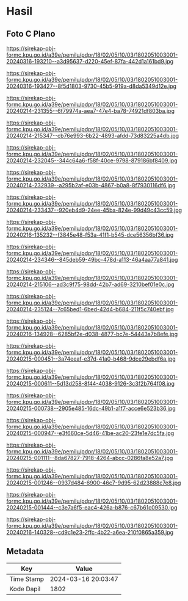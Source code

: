 # Hasil

## Foto C Plano

https://sirekap-obj-formc.kpu.go.id/a39e/pemilu/pdpr/18/02/05/10/03/1802051003001-20240316-193210--a3d95637-d220-45ef-87fa-442d1a161bd9.jpg

https://sirekap-obj-formc.kpu.go.id/a39e/pemilu/pdpr/18/02/05/10/03/1802051003001-20240316-193427--8f5d1803-9730-45b5-919a-d8da5349d12e.jpg

https://sirekap-obj-formc.kpu.go.id/a39e/pemilu/pdpr/18/02/05/10/03/1802051003001-20240214-231355--6f79974a-aea7-47e4-ba78-74921df803ba.jpg

https://sirekap-obj-formc.kpu.go.id/a39e/pemilu/pdpr/18/02/05/10/03/1802051003001-20240214-215347--cb76e993-6b22-4893-afdd-73d83225a4db.jpg

https://sirekap-obj-formc.kpu.go.id/a39e/pemilu/pdpr/18/02/05/10/03/1802051003001-20240214-232045--344c64a6-f58f-40ce-9798-879186bf8409.jpg

https://sirekap-obj-formc.kpu.go.id/a39e/pemilu/pdpr/18/02/05/10/03/1802051003001-20240214-232939--a295b2af-e03b-4867-b0a8-8f7930116df6.jpg

https://sirekap-obj-formc.kpu.go.id/a39e/pemilu/pdpr/18/02/05/10/03/1802051003001-20240214-233437--920eb4d9-24ee-45ba-824e-99d49c43cc59.jpg

https://sirekap-obj-formc.kpu.go.id/a39e/pemilu/pdpr/18/02/05/10/03/1802051003001-20240216-135232--f3845e48-f53a-41f1-b545-dce56356bf36.jpg

https://sirekap-obj-formc.kpu.go.id/a39e/pemilu/pdpr/18/02/05/10/03/1802051003001-20240214-234346--845deb59-49bc-478d-a113-46a4aa77a841.jpg

https://sirekap-obj-formc.kpu.go.id/a39e/pemilu/pdpr/18/02/05/10/03/1802051003001-20240214-215106--ad3c9f75-98dd-42b7-ad69-3210bef01e0c.jpg

https://sirekap-obj-formc.kpu.go.id/a39e/pemilu/pdpr/18/02/05/10/03/1802051003001-20240214-235124--7c65bed1-6bed-42d4-b684-211f5c740ebf.jpg

https://sirekap-obj-formc.kpu.go.id/a39e/pemilu/pdpr/18/02/05/10/03/1802051003001-20240216-134928--6285bf2e-d038-4877-bc7e-54443a7b8efe.jpg

https://sirekap-obj-formc.kpu.go.id/a39e/pemilu/pdpr/18/02/05/10/03/1802051003001-20240215-000451--3a74eeaf-e37d-41a0-b468-9dce29ebdf6a.jpg

https://sirekap-obj-formc.kpu.go.id/a39e/pemilu/pdpr/18/02/05/10/03/1802051003001-20240215-000611--5d13d258-8f44-4038-9126-3c3f2b764f08.jpg

https://sirekap-obj-formc.kpu.go.id/a39e/pemilu/pdpr/18/02/05/10/03/1802051003001-20240215-000738--2905e485-16dc-49b1-a1f7-acce6e523b36.jpg

https://sirekap-obj-formc.kpu.go.id/a39e/pemilu/pdpr/18/02/05/10/03/1802051003001-20240215-000947--e3f660ce-5d46-41be-ac20-23fe1e7dc5fa.jpg

https://sirekap-obj-formc.kpu.go.id/a39e/pemilu/pdpr/18/02/05/10/03/1802051003001-20240215-001111--8da67827-7918-4264-abcc-0286fa8e52a7.jpg

https://sirekap-obj-formc.kpu.go.id/a39e/pemilu/pdpr/18/02/05/10/03/1802051003001-20240215-001246--0937d484-6900-46c7-9d95-62d23888c7e8.jpg

https://sirekap-obj-formc.kpu.go.id/a39e/pemilu/pdpr/18/02/05/10/03/1802051003001-20240215-001444--c3e7a6f5-eac4-426a-b876-c67b61c09530.jpg

https://sirekap-obj-formc.kpu.go.id/a39e/pemilu/pdpr/18/02/05/10/03/1802051003001-20240216-140328--cd9c1e23-2ffc-4b22-a6ea-210f0865a359.jpg


## Metadata

| Key        | Value               |
| ---------- | ------------------- |
| Time Stamp | 2024-03-16 20:03:47 |
| Kode Dapil | 1802                |



